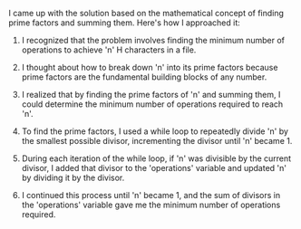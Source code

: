 I came up with the solution based on the mathematical concept of finding prime factors and summing them. Here's how I approached it:

1. I recognized that the problem involves finding the minimum number of operations to achieve 'n' H characters in a file.

2. I thought about how to break down 'n' into its prime factors because prime factors are the fundamental building blocks of any number.

3. I realized that by finding the prime factors of 'n' and summing them, I could determine the minimum number of operations required to reach 'n'.

4. To find the prime factors, I used a while loop to repeatedly divide 'n' by the smallest possible divisor, incrementing the divisor until 'n' became 1.

5. During each iteration of the while loop, if 'n' was divisible by the current divisor, I added that divisor to the 'operations' variable and updated 'n' by dividing it by the divisor.

6. I continued this process until 'n' became 1, and the sum of divisors in the 'operations' variable gave me the minimum number of operations required.
